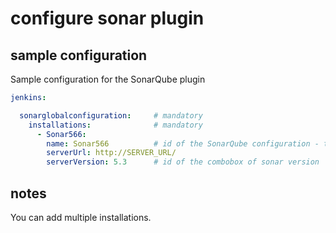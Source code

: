 # configure sonar plugin

## sample configuration
Sample configuration for the SonarQube plugin

```yaml
jenkins:

  sonarglobalconfiguration:     # mandatory
    installations:              # mandatory
      - Sonar566:
        name: Sonar566          # id of the SonarQube configuration - to be used in jobs
        serverUrl: http://SERVER_URL/
        serverVersion: 5.3      # id of the combobox of sonar version
```

## notes
You can add multiple installations.

